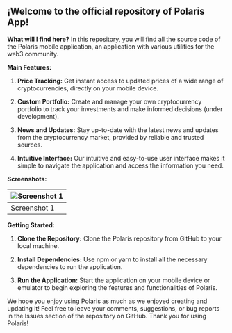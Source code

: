 ## ¡Welcome to the official repository of Polaris App!

**What will I find here?**
In this repository, you will find all the source code of the Polaris mobile application, an application with various utilities for the web3 community.

**Main Features:**

1. **Price Tracking:** Get instant access to updated prices of a wide range of cryptocurrencies, directly on your mobile device.

2. **Custom Portfolio:** Create and manage your own cryptocurrency portfolio to track your investments and make informed decisions (under development).

3. **News and Updates:** Stay up-to-date with the latest news and updates from the cryptocurrency market, provided by reliable and trusted sources.

4. **Intuitive Interface:** Our intuitive and easy-to-use user interface makes it simple to navigate the application and access the information you need.

**Screenshots:**

| ![Screenshot 1](https://cusoft.tech/wp-content/uploads/2024/03/Captura-desde-2024-03-29-18-36-27.png) |
|-------------------------------------------|
|         Screenshot 1             |

**Getting Started:**

1. **Clone the Repository:** Clone the Polaris repository from GitHub to your local machine.

2. **Install Dependencies:** Use npm or yarn to install all the necessary dependencies to run the application.

3. **Run the Application:** Start the application on your mobile device or emulator to begin exploring the features and functionalities of Polaris.

We hope you enjoy using Polaris as much as we enjoyed creating and updating it! Feel free to leave your comments, suggestions, or bug reports in the Issues section of the repository on GitHub. Thank you for using Polaris!
